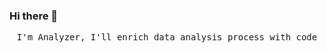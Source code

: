 ### Hi there 👋


<p align="center">
  <samp>
    I'm Analyzer, I'll enrich data analysis process with code
  </samp>
</p>
